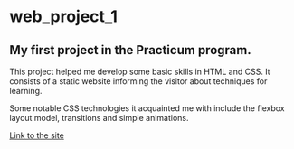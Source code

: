 # web_project_1
## My first project in the Practicum program.

This project helped me develop some basic skills in HTML and CSS. It consists of a static website informing the visitor about techniques for learning.

Some notable CSS technologies it acquainted me with include the flexbox layout model, transitions and simple animations.

[Link to the site](https://frederickjodozi.github.io/web_project_1/)
